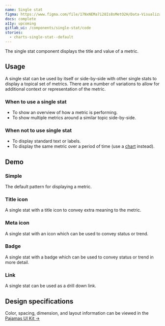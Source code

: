 ```yaml
---
name: Single stat
figma: https://www.figma.com/file/17NxNEMa7i28Is8sMetO2H/Data-Visualization?node-id=275%3A731
docs: complete
a11y: upcoming
gitlab_ui: /components/single-stat/code
stories:
  - charts-single-stat--default
---
```


The single stat component displays the title and value of a metric.

## Usage

A single stat can be used by itself or side-by-side with other single stats to display a topical set of metrics. There are a number of variations to allow for additional context or representation of the metric.

### When to use a single stat

- To show an overview of how a metric is performing.
- To show multiple metrics around a similar topic side-by-side.

### When not to use single stat

- To display standard text or labels.
- To display the same metric over a period of time (use a [chart](/data-visualization/charts) instead).

## Demo

### Simple

The default pattern for displaying a metric.

<story-viewer story-name="charts-single-stat--default" title="Default" :args-value="100000" ></story-viewer>

### Title icon

A single stat with a title icon to convey extra meaning to the metric.

<story-viewer story-name="charts-single-stat--with-title-icon" title="With Title Icon"></story-viewer>

### Meta icon

A single stat with an icon which can be used to convey status or trend.

<story-viewer story-name="charts-single-stat--with-meta-icon" title="With Meta Icon"></story-viewer>

### Badge

A single stat with a badge which can be used to convey status or trend in more detail.

<story-viewer story-name="charts-single-stat--with-meta-icon" title="With Badge" args-variant="info" args-meta-text="through the roof" args-meta-icon="rocket"></story-viewer>

### Link

A single stat can be used as a drill down link.

<story-viewer story-name="charts-single-stat--with-link" title="With Link" args-url="#"></story-viewer>

## Design specifications

Color, spacing, dimension, and layout information can be viewed in the [Pajamas UI Kit →](https://www.figma.com/file/17NxNEMa7i28Is8sMetO2H/Data-Visualization?node-id=275%3A731)

